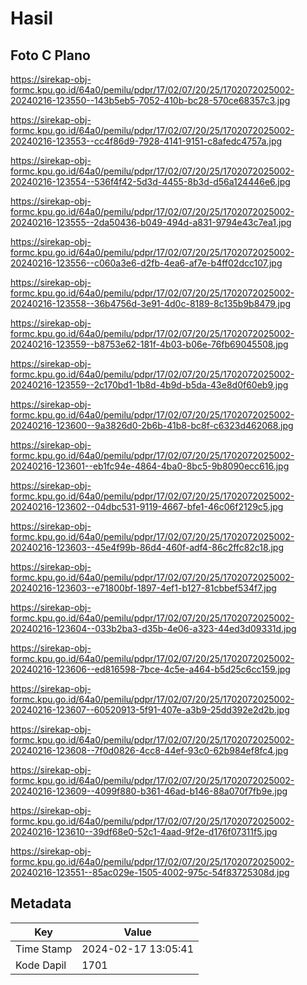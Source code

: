 # Hasil

## Foto C Plano

https://sirekap-obj-formc.kpu.go.id/64a0/pemilu/pdpr/17/02/07/20/25/1702072025002-20240216-123550--143b5eb5-7052-410b-bc28-570ce68357c3.jpg

https://sirekap-obj-formc.kpu.go.id/64a0/pemilu/pdpr/17/02/07/20/25/1702072025002-20240216-123553--cc4f86d9-7928-4141-9151-c8afedc4757a.jpg

https://sirekap-obj-formc.kpu.go.id/64a0/pemilu/pdpr/17/02/07/20/25/1702072025002-20240216-123554--536f4f42-5d3d-4455-8b3d-d56a124446e6.jpg

https://sirekap-obj-formc.kpu.go.id/64a0/pemilu/pdpr/17/02/07/20/25/1702072025002-20240216-123555--2da50436-b049-494d-a831-9794e43c7ea1.jpg

https://sirekap-obj-formc.kpu.go.id/64a0/pemilu/pdpr/17/02/07/20/25/1702072025002-20240216-123556--c060a3e6-d2fb-4ea6-af7e-b4ff02dcc107.jpg

https://sirekap-obj-formc.kpu.go.id/64a0/pemilu/pdpr/17/02/07/20/25/1702072025002-20240216-123558--36b4756d-3e91-4d0c-8189-8c135b9b8479.jpg

https://sirekap-obj-formc.kpu.go.id/64a0/pemilu/pdpr/17/02/07/20/25/1702072025002-20240216-123559--b8753e62-181f-4b03-b06e-76fb69045508.jpg

https://sirekap-obj-formc.kpu.go.id/64a0/pemilu/pdpr/17/02/07/20/25/1702072025002-20240216-123559--2c170bd1-1b8d-4b9d-b5da-43e8d0f60eb9.jpg

https://sirekap-obj-formc.kpu.go.id/64a0/pemilu/pdpr/17/02/07/20/25/1702072025002-20240216-123600--9a3826d0-2b6b-41b8-bc8f-c6323d462068.jpg

https://sirekap-obj-formc.kpu.go.id/64a0/pemilu/pdpr/17/02/07/20/25/1702072025002-20240216-123601--eb1fc94e-4864-4ba0-8bc5-9b8090ecc616.jpg

https://sirekap-obj-formc.kpu.go.id/64a0/pemilu/pdpr/17/02/07/20/25/1702072025002-20240216-123602--04dbc531-9119-4667-bfe1-46c06f2129c5.jpg

https://sirekap-obj-formc.kpu.go.id/64a0/pemilu/pdpr/17/02/07/20/25/1702072025002-20240216-123603--45e4f99b-86d4-460f-adf4-86c2ffc82c18.jpg

https://sirekap-obj-formc.kpu.go.id/64a0/pemilu/pdpr/17/02/07/20/25/1702072025002-20240216-123603--e71800bf-1897-4ef1-b127-81cbbef534f7.jpg

https://sirekap-obj-formc.kpu.go.id/64a0/pemilu/pdpr/17/02/07/20/25/1702072025002-20240216-123604--033b2ba3-d35b-4e06-a323-44ed3d09331d.jpg

https://sirekap-obj-formc.kpu.go.id/64a0/pemilu/pdpr/17/02/07/20/25/1702072025002-20240216-123606--ed816598-7bce-4c5e-a464-b5d25c6cc159.jpg

https://sirekap-obj-formc.kpu.go.id/64a0/pemilu/pdpr/17/02/07/20/25/1702072025002-20240216-123607--60520913-5f91-407e-a3b9-25dd392e2d2b.jpg

https://sirekap-obj-formc.kpu.go.id/64a0/pemilu/pdpr/17/02/07/20/25/1702072025002-20240216-123608--7f0d0826-4cc8-44ef-93c0-62b984ef8fc4.jpg

https://sirekap-obj-formc.kpu.go.id/64a0/pemilu/pdpr/17/02/07/20/25/1702072025002-20240216-123609--4099f880-b361-46ad-b146-88a070f7fb9e.jpg

https://sirekap-obj-formc.kpu.go.id/64a0/pemilu/pdpr/17/02/07/20/25/1702072025002-20240216-123610--39df68e0-52c1-4aad-9f2e-d176f07311f5.jpg

https://sirekap-obj-formc.kpu.go.id/64a0/pemilu/pdpr/17/02/07/20/25/1702072025002-20240216-123551--85ac029e-1505-4002-975c-54f83725308d.jpg


## Metadata

| Key        | Value               |
| ---------- | ------------------- |
| Time Stamp | 2024-02-17 13:05:41 |
| Kode Dapil | 1701                |



